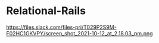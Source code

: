 # Relational-Rails

https://files.slack.com/files-pri/T029P2S9M-F02HC1GKVPY/screen_shot_2021-10-12_at_2.18.03_pm.png
